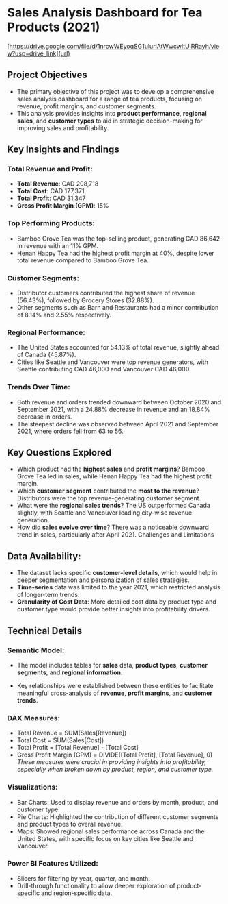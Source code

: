 
# Sales Analysis Dashboard for Tea Products (2021)

[https://drive.google.com/file/d/1nrcwWEyoqSG1uluriAtWwcwltUlRRayh/view?usp=drive_link](url)

## Project Objectives
- The primary objective of this project was to develop a comprehensive sales analysis dashboard for a range of tea products, focusing on revenue, profit margins, and customer segments. 
- This analysis provides insights into **product performance**, **regional sales**, and **customer types** to aid in strategic decision-making for improving sales and profitability.

## Key Insights and Findings
### Total Revenue and Profit:

- **Total Revenue**: CAD 208,718
- **Total Cost**: CAD 177,371
- **Total Profit**: CAD 31,347
- **Gross Profit Margin (GPM)**: 15%
### Top Performing Products:

- Bamboo Grove Tea was the top-selling product, generating CAD 86,642 in revenue with an 11% GPM.
- Henan Happy Tea had the highest profit margin at 40%, despite lower total revenue compared to Bamboo Grove Tea.
### Customer Segments:

- Distributor customers contributed the highest share of revenue (56.43%), followed by Grocery Stores (32.88%).
- Other segments such as Barn and Restaurants had a minor contribution of 8.14% and 2.55% respectively.
### Regional Performance:

- The United States accounted for 54.13% of total revenue, slightly ahead of Canada (45.87%).
- Cities like Seattle and Vancouver were top revenue generators, with Seattle contributing CAD 46,000 and Vancouver CAD 46,000.
### Trends Over Time:

- Both revenue and orders trended downward between October 2020 and September 2021, with a 24.88% decrease in revenue and an 18.84% decrease in orders.
- The steepest decline was observed between April 2021 and September 2021, where orders fell from 63 to 56.
## Key Questions Explored
- Which product had the **highest sales** and **profit margins**?
Bamboo Grove Tea led in sales, while Henan Happy Tea had the highest profit margin.
- Which **customer segment** contributed the **most to the revenue**?
Distributors were the top revenue-generating customer segment.
- What were the **regional sales trends**?
The US outperformed Canada slightly, with Seattle and Vancouver leading city-wise revenue generation.
- How did **sales evolve over time**?
There was a noticeable downward trend in sales, particularly after April 2021.
Challenges and Limitations
## Data Availability:
- The dataset lacks specific **customer-level details**, which would help in deeper segmentation and personalization of sales strategies.
- **Time-series** data was limited to the year 2021, which restricted analysis of longer-term trends.
- **Granularity of Cost Data**: More detailed cost data by product type and customer type would provide better insights into profitability drivers.
## Technical Details
### Semantic Model:
* The model includes tables for **sales** data, **product types**, **customer segments**, and **regional information**.
- Key relationships were established between these entities to facilitate meaningful cross-analysis of **revenue**, **profit margins**, and **customer trends**.

### DAX Measures:

- Total Revenue = SUM(Sales[Revenue])
- Total Cost = SUM(Sales[Cost])
- Total Profit = [Total Revenue] - [Total Cost]
- Gross Profit Margin (GPM) = DIVIDE([Total Profit], [Total Revenue], 0)
*These measures were crucial in providing insights into profitability, especially when broken down by product, region, and customer type.*
### Visualizations:

* Bar Charts: Used to display revenue and orders by month, product, and customer type.
* Pie Charts: Highlighted the contribution of different customer segments and product types to overall revenue.
* Maps: Showed regional sales performance across Canada and the United States, with specific focus on key cities like Seattle and Vancouver.
### Power BI Features Utilized:

* Slicers for filtering by year, quarter, and month.
* Drill-through functionality to allow deeper exploration of product-specific and region-specific data.
